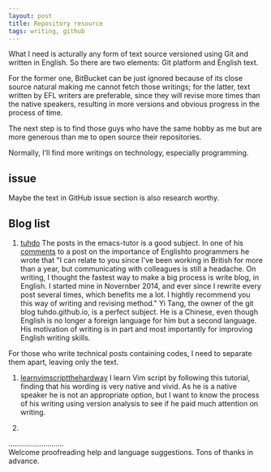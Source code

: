 ```yaml
---
layout: post
title: Repository resource
tags: writing, github
---
```


What I need is acturally any form of text source versioned using Git and written in English. So there are two elements: Git platform and English text. 

For the former one, BitBucket can be just ignored because of its close source natural making me cannot fetch those writings; for the latter, text written by EFL writers are preferable, since they will revise more times than the native speakers, resulting in more versions and obvious progress in the process of time. 

The next step is to find those guys who have the same hobby as me but are more generous than me to open source their repositories.

Normally, I'll find more writings on technology, especially programming.

issue
--------
Maybe the text in GitHub issue section is also research worthy.


Blog list
---------
1. [tuhdo](https://github.com/tuhdo/tuhdo.github.io)
The posts in the emacs-tutor is a good subject. In one of his [comments](http://disq.us/8o2b9p) to a post on the importance of Englishto programmers he wrote that "I can relate to you since I've been working in British for more than a year, but communicating with colleagues is still a headache. On writing, I thought the fastest way to make a big process is write blog, in English. I started mine in Novernber 2014, and ever since I rewrite every post several times, which benefits me a lot. I hightly recommend you this way of writing and revising method." Yi Tang, the owner of the git blog tuhdo.github.io, is a perfect subject. He is a Chinese, even though English is no longer a foreign language for him but a second language. His motivation of writing is in part and most importantly for improving English writing skills.

For those who write technical posts containing codes, I need to separate them apart, leaving only the text.

1. [learnvimscriptthehardway](https://github.com/sjl/learnvimscriptthehardway)
I learn Vim script by following this tutorial, finding that his wording is very native and vivid. As he is a native speaker he is not an appropriate option, but I want to know the process of his writing using version analysis to see if he paid much attention on writing.

1. 
...........................     
Welcome proofreading help and language suggestions. Tons of thanks in advance.

